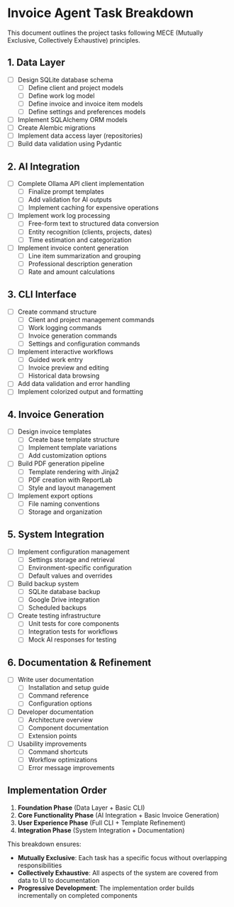 # Invoice Agent Task Breakdown

This document outlines the project tasks following MECE (Mutually Exclusive, Collectively Exhaustive) principles.

## 1. Data Layer
- [ ] Design SQLite database schema
  - [ ] Define client and project models
  - [ ] Define work log model
  - [ ] Define invoice and invoice item models
  - [ ] Define settings and preferences models
- [ ] Implement SQLAlchemy ORM models
- [ ] Create Alembic migrations
- [ ] Implement data access layer (repositories)
- [ ] Build data validation using Pydantic

## 2. AI Integration
- [ ] Complete Ollama API client implementation
  - [ ] Finalize prompt templates
  - [ ] Add validation for AI outputs
  - [ ] Implement caching for expensive operations
- [ ] Implement work log processing
  - [ ] Free-form text to structured data conversion
  - [ ] Entity recognition (clients, projects, dates)
  - [ ] Time estimation and categorization
- [ ] Implement invoice content generation
  - [ ] Line item summarization and grouping
  - [ ] Professional description generation
  - [ ] Rate and amount calculations

## 3. CLI Interface
- [ ] Create command structure
  - [ ] Client and project management commands
  - [ ] Work logging commands
  - [ ] Invoice generation commands
  - [ ] Settings and configuration commands
- [ ] Implement interactive workflows
  - [ ] Guided work entry
  - [ ] Invoice preview and editing
  - [ ] Historical data browsing
- [ ] Add data validation and error handling
- [ ] Implement colorized output and formatting

## 4. Invoice Generation
- [ ] Design invoice templates
  - [ ] Create base template structure
  - [ ] Implement template variations
  - [ ] Add customization options
- [ ] Build PDF generation pipeline
  - [ ] Template rendering with Jinja2
  - [ ] PDF creation with ReportLab
  - [ ] Style and layout management
- [ ] Implement export options
  - [ ] File naming conventions
  - [ ] Storage and organization

## 5. System Integration
- [ ] Implement configuration management
  - [ ] Settings storage and retrieval
  - [ ] Environment-specific configuration
  - [ ] Default values and overrides
- [ ] Build backup system
  - [ ] SQLite database backup
  - [ ] Google Drive integration
  - [ ] Scheduled backups
- [ ] Create testing infrastructure
  - [ ] Unit tests for core components
  - [ ] Integration tests for workflows
  - [ ] Mock AI responses for testing

## 6. Documentation & Refinement
- [ ] Write user documentation
  - [ ] Installation and setup guide
  - [ ] Command reference
  - [ ] Configuration options
- [ ] Developer documentation
  - [ ] Architecture overview
  - [ ] Component documentation
  - [ ] Extension points
- [ ] Usability improvements
  - [ ] Command shortcuts
  - [ ] Workflow optimizations
  - [ ] Error message improvements

## Implementation Order

1. **Foundation Phase** (Data Layer + Basic CLI)
2. **Core Functionality Phase** (AI Integration + Basic Invoice Generation)
3. **User Experience Phase** (Full CLI + Template Refinement)
4. **Integration Phase** (System Integration + Documentation)

This breakdown ensures:
- **Mutually Exclusive**: Each task has a specific focus without overlapping responsibilities
- **Collectively Exhaustive**: All aspects of the system are covered from data to UI to documentation
- **Progressive Development**: The implementation order builds incrementally on completed components 